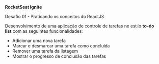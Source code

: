 **RocketSeat Ignite**

Desafio 01 - Praticando os conceitos do ReactJS

Desenvolvimento de uma aplicação de controle de tarefas no estilo **to-do list** com as seguintes funcionalidades:

- Adicionar uma nova tarefa
- Marcar e desmarcar uma tarefa como concluída
- Remover uma tarefa da listagem
- Mostrar o progresso de conclusão das tarefas
